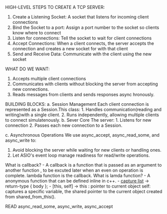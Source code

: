  
HIGH-LEVEL STEPS TO CREATE A TCP SERVER:
1. Create a Listening Socket: 
     A socket that listens for incoming client connections
2. Bind the Socket to a port:
    Assign a port number to the socket so clients know where to connect
3. Listen for connections:
    Tell the socket to wait for client connections
4. Accept Connections: 
    When a client connects, the server accepts the connection and creates a new socket for with that client
5. Send and Receive Data: 
    Communicate with the client using the new socket


WHAT DO WE WANT:
1. Accepts multiple client connections
2. Communicates with clients without blocking the server    from accepting new connections.
3. Reads messages from clients and sends responses async    hronously.

BUILDING BLOCKS:
a. Session Management
   Each client connection is represented as a Session.This class:
          1. Handles communication(reading and writing)with a single client.
          2. Runs independently, allowing multiple clients to connect simulatenously.
b. Sever Core
   The server:
        1. Listens for new connection
        2. Passes each new connection to a Session.

c. Asynchronous Operations
We use async_accept, async_read_some, and async_write to:
   1. Avoid blocking the server while waiting for new clients or handling ones.
   2. Let ASIO's event loop manage readiness for read/write operations.

What is callback?
    - A callback is a function that is passed as an argument to another function , to be excuted later when an even on operation is complete. lambda function is the callback.
What is lamda function?
    - A anonymous function that can be defined inline in c++.
    - [capture list](parameters) -> return-type { body };
    - [this, self] -> this : pointer to current object
                      self: captures a specific variable, the shared pointer to the current object created from shared_from_this().

READ async_read_some, async_write, async_accept

